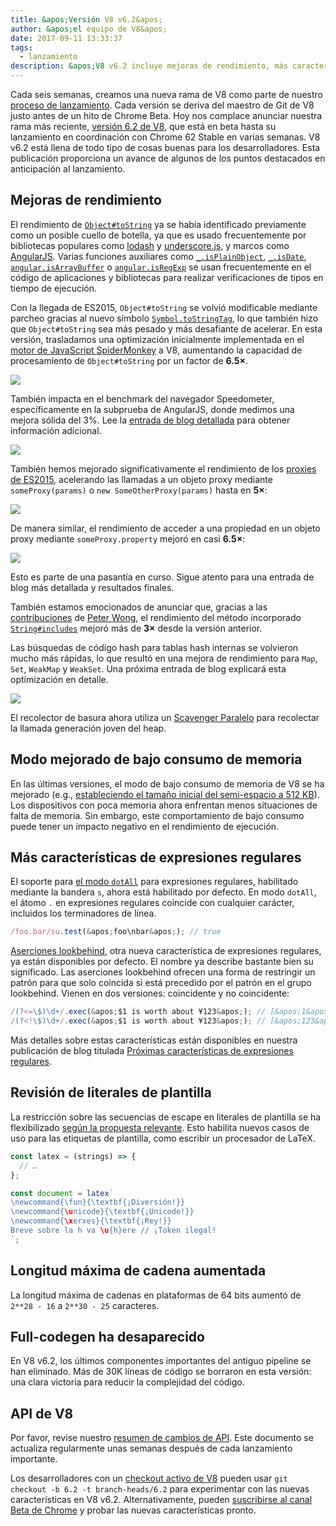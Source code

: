 ```yaml
---
title: &apos;Versión V8 v6.2&apos;
author: &apos;el equipo de V8&apos;
date: 2017-09-11 13:33:37
tags:
  - lanzamiento
description: &apos;V8 v6.2 incluye mejoras de rendimiento, más características del lenguaje JavaScript, un aumento en la longitud máxima de cadenas y más.&apos;
---
```

Cada seis semanas, creamos una nueva rama de V8 como parte de nuestro [proceso de lanzamiento](/docs/release-process). Cada versión se deriva del maestro de Git de V8 justo antes de un hito de Chrome Beta. Hoy nos complace anunciar nuestra rama más reciente, [versión 6.2 de V8](https://chromium.googlesource.com/v8/v8.git/+log/branch-heads/6.2), que está en beta hasta su lanzamiento en coordinación con Chrome 62 Stable en varias semanas. V8 v6.2 está llena de todo tipo de cosas buenas para los desarrolladores. Esta publicación proporciona un avance de algunos de los puntos destacados en anticipación al lanzamiento.

<!--truncate-->
## Mejoras de rendimiento

El rendimiento de [`Object#toString`](https://developer.mozilla.org/en-US/docs/Web/JavaScript/Reference/Global_Objects/Object/toString) ya se había identificado previamente como un posible cuello de botella, ya que es usado frecuentemente por bibliotecas populares como [lodash](https://lodash.com/) y [underscore.js](http://underscorejs.org/), y marcos como [AngularJS](https://angularjs.org/). Varias funciones auxiliares como [`_.isPlainObject`](https://github.com/lodash/lodash/blob/6cb3460fcefe66cb96e55b82c6febd2153c992cc/isPlainObject.js#L13-L50), [`_.isDate`](https://github.com/lodash/lodash/blob/6cb3460fcefe66cb96e55b82c6febd2153c992cc/isDate.js#L8-L25), [`angular.isArrayBuffer`](https://github.com/angular/angular.js/blob/464dde8bd12d9be8503678ac5752945661e006a5/src/Angular.js#L739-L741) o [`angular.isRegExp`](https://github.com/angular/angular.js/blob/464dde8bd12d9be8503678ac5752945661e006a5/src/Angular.js#L680-L689) se usan frecuentemente en el código de aplicaciones y bibliotecas para realizar verificaciones de tipos en tiempo de ejecución.

Con la llegada de ES2015, `Object#toString` se volvió modificable mediante parcheo gracias al nuevo símbolo [`Symbol.toStringTag`](https://developer.mozilla.org/en-US/docs/Web/JavaScript/Reference/Global_Objects/Symbol/toStringTag), lo que también hizo que `Object#toString` sea más pesado y más desafiante de acelerar. En esta versión, trasladamos una optimización inicialmente implementada en el [motor de JavaScript SpiderMonkey](https://bugzilla.mozilla.org/show_bug.cgi?id=1369042#c0) a V8, aumentando la capacidad de procesamiento de `Object#toString` por un factor de **6.5×**.

![](/_img/v8-release-62/perf.svg)

También impacta en el benchmark del navegador Speedometer, específicamente en la subprueba de AngularJS, donde medimos una mejora sólida del 3%. Lee la [entrada de blog detallada](https://ponyfoo.com/articles/investigating-performance-object-prototype-to-string-es2015) para obtener información adicional.

![](/_img/v8-release-62/speedometer.svg)

También hemos mejorado significativamente el rendimiento de los [proxies de ES2015](https://developer.mozilla.org/en-US/docs/Web/JavaScript/Reference/Global_Objects/Proxy), acelerando las llamadas a un objeto proxy mediante `someProxy(params)` o `new SomeOtherProxy(params)` hasta en **5×**:

![](/_img/v8-release-62/proxy-call-construct.svg)

De manera similar, el rendimiento de acceder a una propiedad en un objeto proxy mediante `someProxy.property` mejoró en casi **6.5×**:

![](/_img/v8-release-62/proxy-property.svg)

Esto es parte de una pasantía en curso. Sigue atento para una entrada de blog más detallada y resultados finales.

También estamos emocionados de anunciar que, gracias a las [contribuciones](https://chromium-review.googlesource.com/c/v8/v8/+/620150) de [Peter Wong](https://twitter.com/peterwmwong), el rendimiento del método incorporado [`String#includes`](https://developer.mozilla.org/en-US/docs/Web/JavaScript/Reference/Global_Objects/String/includes) mejoró más de **3×** desde la versión anterior.

Las búsquedas de código hash para tablas hash internas se volvieron mucho más rápidas, lo que resultó en una mejora de rendimiento para `Map`, `Set`, `WeakMap` y `WeakSet`. Una próxima entrada de blog explicará esta optimización en detalle.

![](/_img/v8-release-62/hashcode-lookups.png)

El recolector de basura ahora utiliza un [Scavenger Paralelo](https://bugs.chromium.org/p/chromium/issues/detail?id=738865) para recolectar la llamada generación joven del heap.

## Modo mejorado de bajo consumo de memoria

En las últimas versiones, el modo de bajo consumo de memoria de V8 se ha mejorado (e.g., [estableciendo el tamaño inicial del semi-espacio a 512 KB](https://chromium-review.googlesource.com/c/v8/v8/+/594387)). Los dispositivos con poca memoria ahora enfrentan menos situaciones de falta de memoria. Sin embargo, este comportamiento de bajo consumo puede tener un impacto negativo en el rendimiento de ejecución.

## Más características de expresiones regulares

El soporte para [el modo `dotAll`](https://github.com/tc39/proposal-regexp-dotall-flag) para expresiones regulares, habilitado mediante la bandera `s`, ahora está habilitado por defecto. En modo `dotAll`, el átomo `.` en expresiones regulares coincide con cualquier carácter, incluidos los terminadores de línea.

```js
/foo.bar/su.test(&apos;foo\nbar&apos;); // true
```

[Aserciones lookbehind](https://github.com/tc39/proposal-regexp-lookbehind), otra nueva característica de expresiones regulares, ya están disponibles por defecto. El nombre ya describe bastante bien su significado. Las aserciones lookbehind ofrecen una forma de restringir un patrón para que solo coincida si está precedido por el patrón en el grupo lookbehind. Vienen en dos versiones: coincidente y no coincidente:

```js
/(?<=\$)\d+/.exec(&apos;$1 is worth about ¥123&apos;); // [&apos;1&apos;]
/(?<!\$)\d+/.exec(&apos;$1 is worth about ¥123&apos;); // [&apos;123&apos;]
```

Más detalles sobre estas características están disponibles en nuestra publicación de blog titulada [Próximas características de expresiones regulares](https://developers.google.com/web/updates/2017/07/upcoming-regexp-features).

## Revisión de literales de plantilla

La restricción sobre las secuencias de escape en literales de plantilla se ha flexibilizado [según la propuesta relevante](https://tc39.es/proposal-template-literal-revision/). Esto habilita nuevos casos de uso para las etiquetas de plantilla, como escribir un procesador de LaTeX.

```js
const latex = (strings) => {
  // …
};

const document = latex`
\newcommand{\fun}{\textbf{¡Diversión!}}
\newcommand{\unicode}{\textbf{¡Unicode!}}
\newcommand{\xerxes}{\textbf{¡Rey!}}
Breve sobre la h va \u{h}ere // ¡Token ilegal!
`;
```

## Longitud máxima de cadena aumentada

La longitud máxima de cadenas en plataformas de 64 bits aumentó de `2**28 - 16` a `2**30 - 25` caracteres.

## Full-codegen ha desaparecido

En V8 v6.2, los últimos componentes importantes del antiguo pipeline se han eliminado. Más de 30K líneas de código se borraron en esta versión: una clara victoria para reducir la complejidad del código.

## API de V8

Por favor, revise nuestro [resumen de cambios de API](https://docs.google.com/document/d/1g8JFi8T_oAE_7uAri7Njtig7fKaPDfotU6huOa1alds/edit). Este documento se actualiza regularmente unas semanas después de cada lanzamiento importante.

Los desarrolladores con un [checkout activo de V8](/docs/source-code#using-git) pueden usar `git checkout -b 6.2 -t branch-heads/6.2` para experimentar con las nuevas características en V8 v6.2. Alternativamente, pueden [suscribirse al canal Beta de Chrome](https://www.google.com/chrome/browser/beta.html) y probar las nuevas características pronto.
